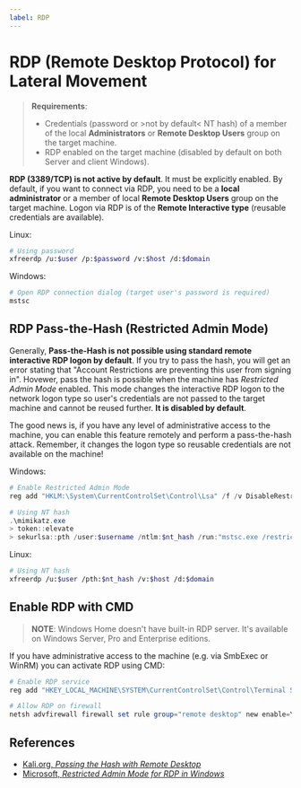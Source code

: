 ```yaml
---
label: RDP
---
```


# RDP (Remote Desktop Protocol) for Lateral Movement

> **Requirements**:
>
> * Credentials (password or >not by default< NT hash) of a member of the local **Administrators** or **Remote Desktop Users** group on the target machine.
> * RDP enabled on the target machine (disabled by default on both Server and client Windows).

**RDP (3389/TCP) is not active by default**. It must be explicitly enabled. By default, if you want to connect via RDP, you need to be a **local administrator** or a member of local **Remote Desktop Users** group on the target machine. Logon via RDP is of the **Remote Interactive type** (reusable credentials are available).

Linux:

```bash
# Using password
xfreerdp /u:$user /p:$password /v:$host /d:$domain
```

Windows:

```powershell
# Open RDP connection dialog (target user's password is required)
mstsc
```

## RDP Pass-the-Hash (Restricted Admin Mode)

Generally, **Pass-the-Hash is not possible using standard remote interactive RDP logon by default**. If you try to pass the hash, you will get an error stating that "Account Restrictions are preventing this user from signing in". Hovewer, pass the hash is possible when the machine has _Restricted Admin Mode_ enabled. This mode changes the interactive RDP logon to the network logon type so user's credentials are not passed to the target machine and cannot be reused further. **It is disabled by default**.

The good news is, if you have any level of administrative access to the machine, you can enable this feature remotely and perform a pass-the-hash attack. Remember, it changes the logon type so reusable credentials are not available on the machine!

Windows:

```powershell
# Enable Restricted Admin Mode
reg add "HKLM:\System\CurrentControlSet\Control\Lsa" /f /v DisableRestrictedAdmin /t REG_DWORD /d 0

# Using NT hash
.\mimikatz.exe
> token::elevate
> sekurlsa::pth /user:$username /ntlm:$nt_hash /run:"mstsc.exe /restrictedadmin /v:$_host"
```

Linux:

```bash
# Using NT hash
xfreerdp /u:$user /pth:$nt_hash /v:$host /d:$domain
```

## Enable RDP with CMD

> **NOTE**: Windows Home doesn't have built-in RDP server. It's available on Windows Server, Pro and Enterprise editions.

If you have administrative access to the machine (e.g. via SmbExec or WinRM) you can activate RDP using CMD:

```powershell
# Enable RDP service
reg add "HKEY_LOCAL_MACHINE\SYSTEM\CurrentControlSet\Control\Terminal Server" /v fDenyTSConnections /t REG_DWORD /d 0 /f

# Allow RDP on firewall
netsh advfirewall firewall set rule group="remote desktop" new enable=Yes
```

## References

* [Kali.org, _Passing the Hash with Remote Desktop_](https://www.kali.org/blog/passing-hash-remote-desktop/)
* [Microsoft, _Restricted Admin Mode for RDP in Windows_](https://learn.microsoft.com/en-us/archive/blogs/kfalde/restricted-admin-mode-for-rdp-in-windows-8-1-2012-r2)
